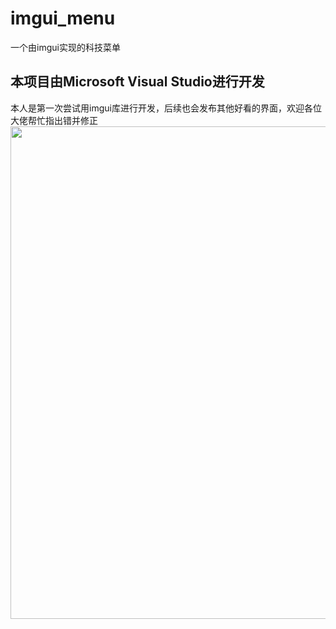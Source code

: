 # imgui_menu
一个由imgui实现的科技菜单
## 本项目由Microsoft Visual Studio进行开发
本人是第一次尝试用imgui库进行开发，后续也会发布其他好看的界面，欢迎各位大佬帮忙指出错并修正
<img src="https://onedrive.live.com/embed?resid=2182F48B953D36F8%2114504&authkey=%21AHaHQVmtwl_m7go&width=1257&height=788" width="1257" height="788" />
